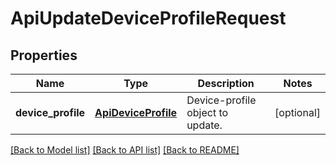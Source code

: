# ApiUpdateDeviceProfileRequest

## Properties
Name | Type | Description | Notes
------------ | ------------- | ------------- | -------------
**device_profile** | [**ApiDeviceProfile**](ApiDeviceProfile.md) | Device-profile object to update. | [optional] 

[[Back to Model list]](../README.md#documentation-for-models) [[Back to API list]](../README.md#documentation-for-api-endpoints) [[Back to README]](../README.md)


